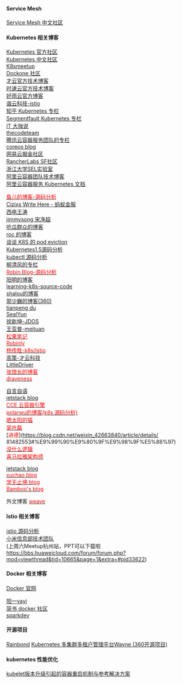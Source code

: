 #### Service Mesh 
[Service Mesh 中文社区](http://www.servicemesher.com/) <br/>


#### Kubernetes 相关博客

[Kubernetes 官方社区](https://kubernetes.io/) <br/>
[Kubernetes 中文社区](https://www.kubernetes.org.cn/) <br/>
[K8smeetup](http://www.k8smeetup.com/) <br/>
[Dockone 社区](http://dockone.io/topic/Kubernetes) <br/>
[才云官方技术博客](https://caicloud.io/blog?type=2) <br/>
[时速云官方技术博客](http://blog.tenxcloud.com/) <br/>
[好雨云官方博客](https://www.goodrain.com/blog/) <br/>
[谐云科技-istio](http://harmonycloud.cn/blogs/technology/) <br/>
[知乎 Kubernetes 专栏](https://www.zhihu.com/topic/20018384/hot) <br/>
[Segmentfault Kubernetes 专栏](https://segmentfault.com/blog/robinly) <br/>
[IT 大咖说](https://www.itdks.com/) <br/>
[thecodeteam](https://blog.thecodeteam.com/tag/Kubernetes/) <br/>
[腾讯云容器服务团队的专栏](https://cloud.tencent.com/developer/column/1075) <br/>
[coreos blog](https://coreos.com/blog) <br/>
[网易云掘金社区](https://juejin.im/user/5ab35ebbf265da23884cf80c/posts) <br/>
[RancherLabs SF社区](https://segmentfault.com/u/rancher/activities) <br/>
[浙江大学SEL实验室](http://www.sel.zju.edu.cn) <br/>
[阿里云容器团队技术博客](https://yq.aliyun.com/teams/11) <br/>
[阿里云容器服务 Kubernetes 文档](https://help.aliyun.com/product/85222.html?spm=a2c4g.11186623.6.540.31fa671fjcc25X) <br/>

[<font color="red">鱼儿的博客-源码分析</font>](https://yuerblog.cc/) <br/>
[Cizixs Write Here - 蚂蚁金服](http://cizixs.com/archives/) <br/>
[西电王涛](https://my.oschina.net/jxcdwangtao) <br>
[jimmysong 宋净超](https://jimmysong.io/) <br>
[吃瓜群众的博客](http://www.recall704.com/) <br>
[roc 的博客](https://imroc.io/) <br>
[谈谈 K8S 的 pod eviction](http://wsfdl.com/kubernetes/2018/05/15/node_eviction.html) <br>
[Kubernetes1.5源码分析](https://segmentfault.com/a/1190000008700595) <br>
[kubectl 源码分析](https://nanxiao.me/category/%E6%8A%80%E6%9C%AF/kubernetes%E7%AC%94%E8%AE%B0/) <br>
[柳清风的专栏](https://blog.csdn.net/u010278923?t=1) <br/>
[<font color="red">Robin Blog-源码分析</font>](https://supereagle.github.io/) <br/>
[阳明的博客](https://www.qikqiak.com/) <br/>
[learning-k8s-source-code](https://github.com/Kevin-fqh/learning-k8s-source-code) <br>
[shalou的博客](http://licyhust.com/tag/) <br>
[郭少巍的博客(360)](https://wilhelmguo.tk/blog/william) <br>
[tianpeng du](https://rocdu.io/) <br>
[SealYun](https://sealyun.com/) <br/>
[徐新坤-JDOS](https://xuxinkun.github.io/2018/07/23/k8s-interview/) <br/>
[王亚普-meituan](http://wangyapu.com/tags/) <br/>
[<font color="red">松果笔记</font>](https://sycki.com/articles/kubernetes/k8s-cri) <br/>
[<font color="red">Robinly</font>](https://segmentfault.com/u/luobl/activities) <br/>
[<font color="red">杨传胜-k8s/istio </font>](https://www.yangcs.net/) <br/>
[高策-才云科技](http://gaocegege.com/Blog/) <br/>
[LittleDriver](http://littledriver.net/categories/) <br/>
[<font color="red">张馆长的博客</font>](https://zhangguanzhang.github.io/) <br/>
[<font color="red">draveness</font>](https://draveness.me/) <br/>

[自言自语](http://liubin.org/blog/2018/04/28/how-to-build-controller-manager-high-available/) <br/>
[jetstack blog](https://blog.jetstack.io) <br/>
[<font color="red">CCE 云容器引擎</font>](https://blog.51cto.com/13762283) <br/>
[<font color="red">polarwu的博客(k8s 源码分析)</font>](https://blog.csdn.net/weixin_39961559/article/list/2?) <br/>
[<font color="red">晒太阳的猫</font>](https://zhengyinyong.com) <br/>
[<font color="red">吴叶磊</font>](https://aleiwu.com/) <br/>
[<font color="red">进德</font>](https://blog.csdn.net/weixin_42663840/article/details/                                      81482553#%E9%99%90%E9%80%9F%E9%98%9F%E5%88%97) <br/>
[<font color="red">没什么逻辑</font>](https://draveness.me) <br/>
[<font color="red">喜马拉雅架构师</font>](http://qiankunli.github.io/) <br/>

[jetstack blog](https://blog.jetstack.io) <br/>
[<font color="red">xuchao blog</font>](https://xuchao918.github.io) <br/>
[<font color="red">学无止境 blog</font>](https://blog.51cto.com/newfly) <br/>
[<font color="red">Bamboo's blog</font>](http://bamboox.online) <br/>

外文博客
[<font color="red">weave</font>](https://www.weave.works) <br/>



#### Istio 相关博客

[istio 源码分析](https://www.cn18k.com) <br/>
[小米信息部技术团队](https://github.com/gosoon/hexo.git) <br/>
(上周六Meetup杭州站，PPT可以下载啦
https://bbs.huaweicloud.com/forum/forum.php?mod=viewthread&tid=10665&page=1&extra=#pid33622) <br/>



#### Docker 相关博客

[Docker 官网](https://www.docker.com/)

[阳一yayi](https://www.jianshu.com/u/45965c9ab60a) <br/>
[简书 docker 社区](https://www.jianshu.com/c/fe5f5bed05c0) <br/>
[sparkdev](https://www.cnblogs.com/sparkdev/) <br/>

#### 开源项目

[Rainbond](https://github.com/goodrain/rainbond)
[Kubernetes 多集群多租户管理平台Wayne (360开源项目)](https://github.com/Qihoo360/wayne)


#### kubernetes 性能优化

[kubelet版本升级引起的容器重启机制与参考解决方案](https://www.kubernetes.org.cn/3625.html)

